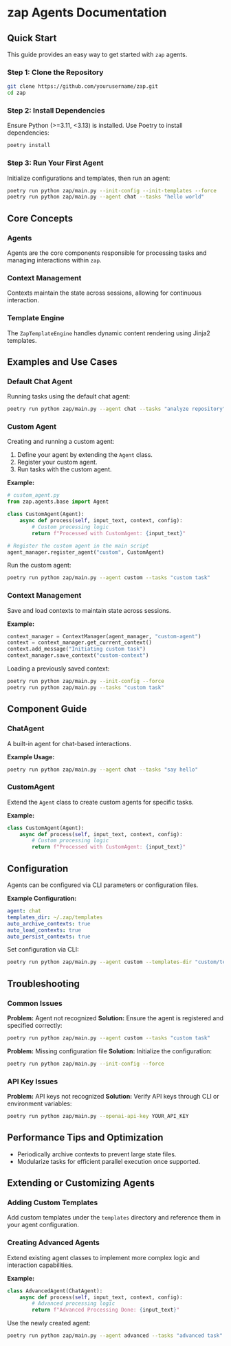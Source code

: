 # zap Agents Documentation

## Quick Start
This guide provides an easy way to get started with `zap` agents.

### Step 1: Clone the Repository
```sh
git clone https://github.com/yourusername/zap.git
cd zap
```

### Step 2: Install Dependencies
Ensure Python (>=3.11, <3.13) is installed. Use Poetry to install dependencies:

```sh
poetry install
```

### Step 3: Run Your First Agent
Initialize configurations and templates, then run an agent:

```sh
poetry run python zap/main.py --init-config --init-templates --force
poetry run python zap/main.py --agent chat --tasks "hello world"
```

## Core Concepts

### Agents
Agents are the core components responsible for processing tasks and managing interactions within `zap`.

### Context Management
Contexts maintain the state across sessions, allowing for continuous interaction.

### Template Engine
The `ZapTemplateEngine` handles dynamic content rendering using Jinja2 templates.

## Examples and Use Cases

### Default Chat Agent
Running tasks using the default chat agent:

```sh
poetry run python zap/main.py --agent chat --tasks "analyze repository"
```

### Custom Agent
Creating and running a custom agent:

1. Define your agent by extending the `Agent` class.
2. Register your custom agent.
3. Run tasks with the custom agent.

**Example:**

```py
# custom_agent.py
from zap.agents.base import Agent

class CustomAgent(Agent):
    async def process(self, input_text, context, config):
        # Custom processing logic
        return f"Processed with CustomAgent: {input_text}"

# Register the custom agent in the main script
agent_manager.register_agent("custom", CustomAgent)
```

Run the custom agent:

```sh
poetry run python zap/main.py --agent custom --tasks "custom task"
```

### Context Management
Save and load contexts to maintain state across sessions.

**Example:**

```py
context_manager = ContextManager(agent_manager, "custom-agent")
context = context_manager.get_current_context()
context.add_message("Initiating custom task")
context_manager.save_context("custom-context")
```

Loading a previously saved context:

```sh
poetry run python zap/main.py --init-config --force
poetry run python zap/main.py --tasks "custom task"
```

## Component Guide

### ChatAgent
A built-in agent for chat-based interactions.

**Example Usage:**

```sh
poetry run python zap/main.py --agent chat --tasks "say hello"
```

### CustomAgent
Extend the `Agent` class to create custom agents for specific tasks.

**Example:**

```py
class CustomAgent(Agent):
    async def process(self, input_text, context, config):
        # Custom processing logic
        return f"Processed with CustomAgent: {input_text}"
```

## Configuration

Agents can be configured via CLI parameters or configuration files.

**Example Configuration:**

```yaml
agent: chat
templates_dir: ~/.zap/templates
auto_archive_contexts: true
auto_load_contexts: true
auto_persist_contexts: true
```

Set configuration via CLI:

```sh
poetry run python zap/main.py --agent custom --templates-dir "custom/templates"
```

## Troubleshooting

### Common Issues

**Problem:** Agent not recognized
**Solution:** Ensure the agent is registered and specified correctly:

```sh
poetry run python zap/main.py --agent custom --tasks "custom task"
```

**Problem:** Missing configuration file
**Solution:** Initialize the configuration:

```sh
poetry run python zap/main.py --init-config --force
```

### API Key Issues

**Problem:** API keys not recognized
**Solution:** Verify API keys through CLI or environment variables:

```sh
poetry run python zap/main.py --openai-api-key YOUR_API_KEY
```

## Performance Tips and Optimization

- Periodically archive contexts to prevent large state files.
- Modularize tasks for efficient parallel execution once supported.

## Extending or Customizing Agents

### Adding Custom Templates
Add custom templates under the `templates` directory and reference them in your agent configuration.

### Creating Advanced Agents
Extend existing agent classes to implement more complex logic and interaction capabilities.

**Example:**

```py
class AdvancedAgent(ChatAgent):
    async def process(self, input_text, context, config):
        # Advanced processing logic
        return f"Advanced Processing Done: {input_text}"
```

Use the newly created agent:

```sh
poetry run python zap/main.py --agent advanced --tasks "advanced task"
```
